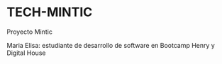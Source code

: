 # TECH-MINTIC
Proyecto Mintic

Maria Elisa: estudiante de desarrollo de software en Bootcamp Henry y Digital House

